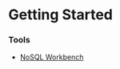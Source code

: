 # Getting Started

### Tools

* [NoSQL Workbench](https://docs.aws.amazon.com/amazondynamodb/latest/developerguide/workbench.html)